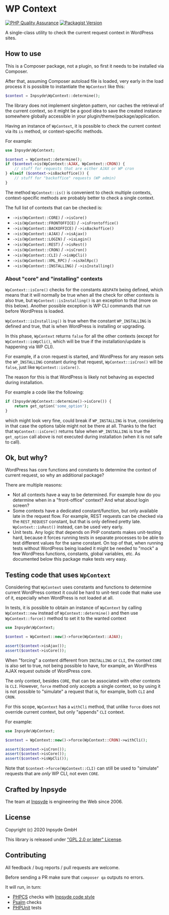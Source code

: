 # WP Context

[![PHP Quality Assurance](https://github.com/inpsyde/wp-context/workflows/PHP%20Quality%20Assurance/badge.svg)](https://github.com/inpsyde/wp-context/actions?query=workflow%3A%22PHP+Quality+Assurance%22)
[![Packagist Version](https://img.shields.io/packagist/v/inpsyde/wp-context)](https://packagist.org/packages/inpsyde/wp-context)

A single-class utility to check the current request context in WordPress sites.

## How to use

This is a Composer package, not a plugin, so first it needs to be installed via Composer.

After that, assuming Composer autoload file is loaded, very early in the load process it is possible
to instantiate the `WpContext` like this:

```php
$context = Inpsyde\WpContext::determine();
```

The library does not implement singleton pattern, nor caches the retrieval of the current context,
so it might be a good idea to save the created instance somewhere globally accessible in your
plugin/theme/package/application.

Having an instance of `WpContext`, it is possible to check the current context via its `is` method,
or context-specific methods.

For example:

```php
use Inpsyde\WpContext;

$context = WpContext::determine();
if ($context->is(WpContext::AJAX, WpContext::CRON)) {
    // stuff for requests that are either AJAX or WP cron
} elseif ($context->isBackoffice()) {
    // stuff for "backoffice" requests (WP admin)
}
```

The method `WpContext::is()` is convenient to check multiple contexts, context-specific methods are 
probably better to check a single context.

The full list of contexts that can be checked is:

- `->is(WpContext::CORE)` / `->isCore()`
- `->is(WpContext::FRONTOFFICE)` / `->isFrontoffice()`
- `->is(WpContext::BACKOFFICE)` / `->isBackoffice()`
- `->is(WpContext::AJAX)` / `->isAjax()`
- `->is(WpContext::LOGIN)` / `->isLogin()`
- `->is(WpContext::REST)` / `->isRest()`
- `->is(WpContext::CRON)` / `->isCron()`
- `->is(WpContext::CLI)` / `->isWpCli()`
- `->is(WpContext::XML_RPC)` / `->isXmlRpc()`
- `->is(WpContext::INSTALLING)` / `->isInstalling()`

### About "core" and "installing" contexts

`WpContext::isCore()` checks for the constants `ABSPATH` being defined, which means that it will
normally be true when all the check for other contexts is also true, but `WpContext::isInstalling()`
is an exception to that (more on this below).
Another possible exception is WP CLI commands that run before WordPress is loaded.

`WpContext::isInstalling()` is true when the constant `WP_INSTALLING` is defined and true, that is
when WordPress is installing or upgrading.

In this phase, `WpContext` returns `false` for all the other contexts (except for `WpContext::isWpCli()`,
which will be true if the installation/update is happening via WP CLI).

For example, if a cron request is started, and WordPress for any reason sets the `WP_INSTALLING`
constant during that request, `WpContext::isCron()` will be `false`, just like `WpContext::isCore()`.

The reason for this is that WordPress is likely not behaving as expected during installation.

For example a code like the following:

```php
if (Inpsyde\WpContext::determine()->isCore()) {
    return get_option('some_option');
}
```

which might look very fine, could break if `WP_INSTALLING` is true, considering in that case the 
options table might not be there at all. Thanks to the fact that `WpContext::isCore()` returns false
when `WP_INSTALLING` is true the `get_option` call above is not executed during installation (when
it is not safe to call).



## Ok, but why?

WordPress has core functions and constants to determine the context of current request, so why an
additional package?

There are multiple reasons:

- Not all contexts have a way to be determined. For example how do you determine when in a "front-office"
  context? And what about login screen?
- Some contexts have a dedicated constant/function, but only available late in the request flow.
  For example, REST requests can be checked via the `REST_REQUEST` constant, but that is only defined
  pretty late. `WpContext::isRest()` instead, can be used very early.
- Unit tests. Any logic that depends on PHP constants makes unit-testing hard, because it forces running
  tests in separate processes to be able to test different values for the same constant.
  On top of that, when running tests without WordPress being loaded it might be needed to "mock"
  a few WordPress functions, constants, global variables, etc. As documented below this package make
  tests very easy.


## Testing code that uses `WpContext`

Considering that `WpContext` uses constants and functions to determine current WordPress context
it could be hard to unit-test code that make use of it, especially when WordPress is not loaded at all.

In tests, it is possible to obtain an instance of `WpContext` by calling `WpContext::new` instead
of `WpContext::determine()` and then use `WpContext::force()` method to set it to the wanted context

```php
use Inpsyde\WpContext;

$context = WpContext::new()->force(WpContext::AJAX);

assert($context->isAjax());
assert($context->isCore());
```

When "forcing" a content different from `INSTALLING` or `CLI`, the context `CORE` is also set to 
true, not being possible to have, for example, an WordPress AJAX request outside of WordPress core.

The only context, besides `CORE`, that can be associated with other contexts is `CLI`.
However, `force` method only accepts a single context, so by using it is not possible to "simulate"
a request that is, for example, both `CLI` and `CRON`.

For this scope, `WpContext` has a `withCli` method, that unlike `force` does not override current
context, but only "appends" `CLI` context.

For example:

```php
use Inpsyde\WpContext;

$context = WpContext::new()->force(WpContext::CRON)->withCli();

assert($context->isCron());
assert($context->isCore());
assert($context->isWpCli());
```

Note that `$context->force(WpContext::CLI)` can still be used to "simulate" requests that are _only_
WP CLI, not even `CORE`.


## Crafted by Inpsyde

The team at [Inpsyde](https://inpsyde.com) is engineering the Web since 2006.


## License

Copyright (c) 2020 Inpsyde GmbH

This library is released under ["GPL 2.0 or later" License](LICENSE).


## Contributing

All feedback / bug reports / pull requests are welcome.

Before sending a PR make sure that `composer qa` outputs no errors.

It will run, in turn:

- [PHPCS](https://github.com/squizlabs/PHP_CodeSniffer) checks with [Inpsyde code style](https://github.com/inpsyde/php-coding-standards)
- [Psalm](https://psalm.dev/) checks
- [PHPUnit](https://phpunit.de/) tests
